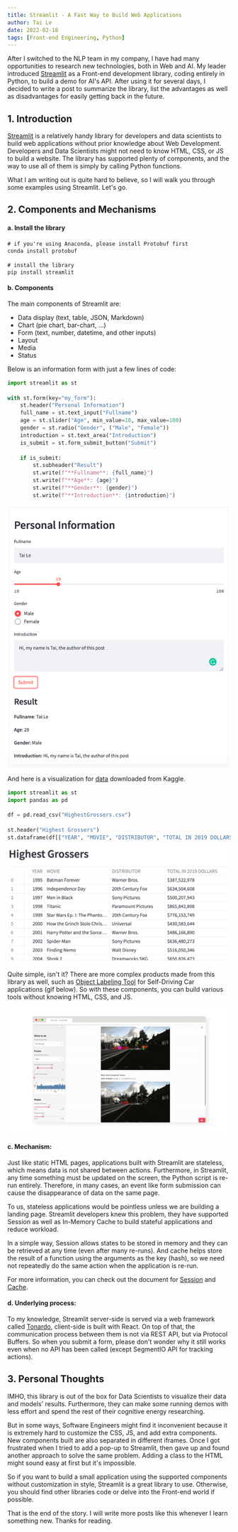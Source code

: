 ```yaml
---
title: Streamlit - A Fast Way to Build Web Applications
author: Tai Le
date: 2022-02-18
tags: [Front-end Engineering, Python]
---
```



After I switched to the NLP team in my company, I have had many opportunities to research new technologies, both in Web and AI. My leader introduced [Streamlit](https://streamlit.io/) as a Front-end development library, coding entirely in Python, to build a demo for AI's API. After using it for several days, I decided to write a post to summarize the library, list the advantages as well as disadvantages for easily getting back in the future.


## 1. Introduction

[Streamlit](https://streamlit.io/) is a relatively handy library for developers and data scientists to build web applications without prior knowledge about Web Development. Developers and Data Scientists might not need to know HTML, CSS, or JS to build a website. The library has supported plenty of components, and the way to use all of them is simply by calling Python functions.

What I am writing out is quite hard to believe, so I will walk you through some examples using Streamlit. Let's go.


## 2. Components and Mechanisms

#### a. Install the library

```
# if you're using Anaconda, please install Protobuf first
conda install protobuf

# install the library
pip install streamlit
```

#### b. Components

The main components of Streamlit are:
- Data display (text, table, JSON, Markdown)
- Chart (pie chart, bar-chart, ...)
- Form (text, number, datetime, and other inputs)
- Layout
- Media
- Status

Below is an information form with just a few lines of code:

```python
import streamlit as st

with st.form(key="my_form"):
    st.header("Personal Information")
    full_name = st.text_input("Fullname")
    age = st.slider("Age", min_value=10, max_value=100)
    gender = st.radio("Gender", ("Male", "Female"))
    introduction = st.text_area("Introduction")
    is_submit = st.form_submit_button("Submit")

    if is_submit:
        st.subheader("Result")
        st.write(f"**Fullname**: {full_name}")
        st.write(f"**Age**: {age}")
        st.write(f"**Gender**: {gender}")
        st.write(f"**Introduction**: {introduction}")
```
![/assets/img/2022-02-18/demo-form.png](/assets/img/2022-02-18/demo-form.png)


And here is a visualization for [data](https://www.kaggle.com/johnharshith/hollywood-theatrical-market-synopsis-1995-to-2021?select=HighestGrossers.csv) downloaded from Kaggle.

```python
import streamlit as st
import pandas as pd

df = pd.read_csv("HighestGrossers.csv")

st.header("Highest Grossers")
st.dataframe(df[["YEAR", "MOVIE", "DISTRIBUTOR", "TOTAL IN 2019 DOLLARS"]])
```
![/assets/img/2022-02-18/demo-table.png](/assets/img/2022-02-18/demo-table.png)

Quite simple, isn't it? There are more complex products made from this library as well, such as [Object Labeling Tool](https://github.com/streamlit/demo-self-driving) for Self-Driving Car applications (gif below). So with these components, you can build various tools without knowing HTML, CSS, and JS.

![/assets/img/2022-02-18/complex-app-example.gif](/assets/img/2022-02-18/complex-app-example.gif)


#### c. Mechanism:

Just like static HTML pages, applications built with Streamlit are stateless, which means data is not shared between actions. Furthermore, in Streamlit, any time something must be updated on the screen, the Python script is re-run entirely. Therefore, in many cases, an event like form submission can cause the disappearance of data on the same page.

To us, stateless applications would be pointless unless we are building a landing page. Streamlit developers knew this problem, they have supported Session as well as In-Memory Cache to build stateful applications and reduce workload.

In a simple way, Session allows states to be stored in memory and they can be retrieved at any time (even after many re-runs). And cache helps store the result of a function using the arguments as the key (hash), so we need not repeatedly do the same action when the application is re-run.

For more information, you can check out the document for [Session](https://docs.streamlit.io/library/advanced-features/session-state) and [Cache](https://docs.streamlit.io/library/advanced-features/caching).


#### d. Underlying process:

To my knowledge, Streamlit server-side is served via a web framework called [Tonardo](https://www.tornadoweb.org/en/stable/), client-side is built with React. On top of that, the communication process between them is not via REST API, but via Protocol Buffers. So when you submit a form, please don't wonder why it still works even when no API has been called (except SegmentIO API for tracking actions).


## 3. Personal Thoughts

IMHO, this library is out of the box for Data Scientists to visualize their data and models' results. Furthermore, they can make some running demos with less effort and spend the rest of their cognitive energy researching.

But in some ways, Software Engineers might find it inconvenient because it is extremely hard to customize the CSS, JS, and add extra components. New components built are also separated in different iframes. Once I got frustrated when I tried to add a pop-up to Streamlit, then gave up and found another approach to solve the same problem. Adding a class to the HTML might sound easy at first but it's impossible.

So if you want to build a small application using the supported components without customization in style, Streamlit is a great library to use. Otherwise, you should find other libraries code or delve into the Front-end world if possible.

That is the end of the story. I will write more posts like this whenever I learn something new. Thanks for reading.
